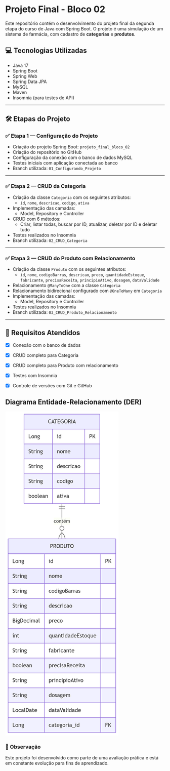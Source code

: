 # Projeto Final - Bloco 02

Este repositório contém o desenvolvimento do projeto final da segunda etapa do curso de Java com Spring Boot. O projeto é uma simulação de um sistema de farmácia, com cadastro de **categorias** e **produtos**.

## 💻 Tecnologias Utilizadas

- Java 17
- Spring Boot
- Spring Web
- Spring Data JPA
- MySQL
- Maven
- Insomnia (para testes de API)

---

## 🛠️ Etapas do Projeto

### ✅ Etapa 1 — Configuração do Projeto
- Criação do projeto Spring Boot: `projeto_final_bloco_02`
- Criação do repositório no GitHub
- Configuração da conexão com o banco de dados MySQL
- Testes iniciais com aplicação conectada ao banco
- Branch utilizada: `01_Configurando_Projeto`

---

### ✅ Etapa 2 — CRUD da Categoria
- Criação da classe `Categoria` com os seguintes atributos:
  - `id`, `nome`, `descricao`, `codigo`, `ativa`
- Implementação das camadas:
  - Model, Repository e Controller
- CRUD com 6 métodos:
  - Criar, listar todas, buscar por ID, atualizar, deletar por ID e deletar tudo
- Testes realizados no Insomnia
- Branch utilizada: `02_CRUD_Categoria`

---

### ✅ Etapa 3 — CRUD do Produto com Relacionamento
- Criação da classe `Produto` com os seguintes atributos:
  - `id`, `nome`, `codigoBarras`, `descricao`, `preco`, `quantidadeEstoque`, `fabricante`, `precisaReceita`, `principioAtivo`, `dosagem`, `dataValidade`
- Relacionamento `@ManyToOne` com a classe `Categoria`
- Relacionamento bidirecional configurado com `@OneToMany` em `Categoria`
- Implementação das camadas:
  - Model, Repository e Controller
- Testes realizados no Insomnia
- Branch utilizada: `03_CRUD_Produto_Relacionamento`

---

## 🔗 Requisitos Atendidos

- [x] Conexão com o banco de dados
- [x] CRUD completo para Categoria
- [x] CRUD completo para Produto com relacionamento
- [x] Testes com Insomnia
- [x] Controle de versões com Git e GitHub


## Diagrama Entidade-Relacionamento (DER)

[![DER da Farmácia](diagramas/DER_FARMACIA.png)](https://github.com/luacrds/Projeto_Final_Bloco_02/blob/main/DER_FARMACIA.png)



### 🚧 Observação

Este projeto foi desenvolvido como parte de uma avaliação prática e está em constante evolução para fins de aprendizado.
